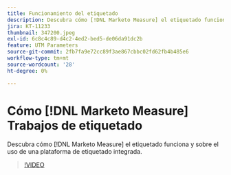 ```yaml
---
title: Funcionamiento del etiquetado
description: Descubra cómo [!DNL Marketo Measure] el etiquetado funciona y sobre el uso de una plataforma de etiquetado integrada.
jira: KT-11233
thumbnail: 347200.jpeg
exl-id: 6c8c4c89-d4c2-4ed2-bed5-de06da91dc2b
feature: UTM Parameters
source-git-commit: 2fb7fa9e72cc89f3ae867cbbc02fd62fb4b485e6
workflow-type: tm+mt
source-wordcount: '28'
ht-degree: 0%

---
```


# Cómo [!DNL Marketo Measure] Trabajos de etiquetado

Descubra cómo [!DNL Marketo Measure] el etiquetado funciona y sobre el uso de una plataforma de etiquetado integrada.

>[!VIDEO](https://video.tv.adobe.com/v/347200/?quality=12&learn=on)
